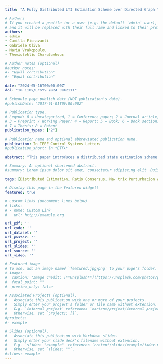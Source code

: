 ```yaml
---
title: "A Fully Distributed LTI Estimation Scheme over Directed Graph Topologies"

# Authors
# If you created a profile for a user (e.g. the default `admin` user), write the username (folder name) here 
# and it will be replaced with their full name and linked to their profile.
authors:
- admin
- Camilla Fioravanti
- Gabriele Oliva
- Maria Vrakopoulou
- Themistoklis Charalambous

# Author notes (optional)
#author_notes:
#- "Equal contribution"
#- "Equal contribution"

date: "2024-05-16T00:00:00Z"
doi: "10.1109/LCSYS.2024.3402111"

# Schedule page publish date (NOT publication's date).
#publishDate: "2017-01-01T00:00:00Z"

# Publication type.
# Legend: 0 = Uncategorized; 1 = Conference paper; 2 = Journal article;
# 3 = Preprint / Working Paper; 4 = Report; 5 = Book; 6 = Book section;
# 7 = Thesis; 8 = Patent
publication_types: ["2"]

# Publication name and optional abbreviated publication name.
publication: In IEEE Control Systems Letters
#publication_short: In *ETFA*

abstract: "This paper introduces a distributed state estimation scheme for linear time-invariant (LTI) discrete-time systems, where observers, with partial observation of the system, communicate with each other over a directed and strongly connected (but not necessarily balanced) graph topology and execute a predefined number of average consensus steps in-between estimation steps. Our methodology departs from previous works in the literature in that it does not require any degree of centralized design nor relies on procedures that might be prone to numerical instability. By leveraging ratio consensus and matrix perturbation theory, we establish a convergence-guaranteeing condition for the number of consensus iterations needed between the steps of the distributed estimation process. This condition becomes the blueprint for a distributed initialization procedure, which allows the agents to collectively select an adequate number of ratio consensus steps."

# Summary. An optional shortened abstract.
#summary: Lorem ipsum dolor sit amet, consectetur adipiscing elit. Duis posuere tellus ac convallis placerat. Proin tincidunt magna sed ex sollicitudin condimentum.

tags: [Distributed Estimation, Ratio Consensus, Ma- trix Perturbation Analysis, LTI Systems.]

# Display this page in the Featured widget?
featured: true

# Custom links (uncomment lines below)
# links:
# - name: Custom Link
#   url: http://example.org

url_pdf: ''
url_code: ''
url_dataset: ''
url_poster: ''
url_project: ''
url_slides: ''
url_source: ''
url_video: ''

# Featured image
# To use, add an image named `featured.jpg/png` to your page's folder. 
# image:
#  caption: 'Image credit: [**Unsplash**](https://unsplash.com/photos/pLCdAaMFLTE)'
#  focal_point: ""
#  preview_only: false

# Associated Projects (optional).
#   Associate this publication with one or more of your projects.
#   Simply enter your project's folder or file name without extension.
#   E.g. `internal-project` references `content/project/internal-project/index.md`.
#   Otherwise, set `projects: []`.
#projects:
#- example

# Slides (optional).
#   Associate this publication with Markdown slides.
#   Simply enter your slide deck's filename without extension.
#   E.g. `slides: "example"` references `content/slides/example/index.md`.
#   Otherwise, set `slides: ""`.
#slides: example
---
```


